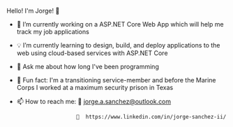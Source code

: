 Hello! I'm Jorge! 👋

- 🧠 I’m currently working on a ASP.NET Core Web App which will help me track my job applications 

- 💡 I’m currently learning to design, build, and deploy applications to the web using cloud-based services with ASP.NET Core 

- 💬 Ask me about how long I've been programming

- 🌵 Fun fact: I'm a transitioning service-member and before the Marine Corps I worked at a maximum security prison in Texas  

- 📫 How to reach me: :email:   jorge.a.sanchez@outlook.com

                         🏢  https://www.linkedin.com/in/jorge-sanchez-ii/
